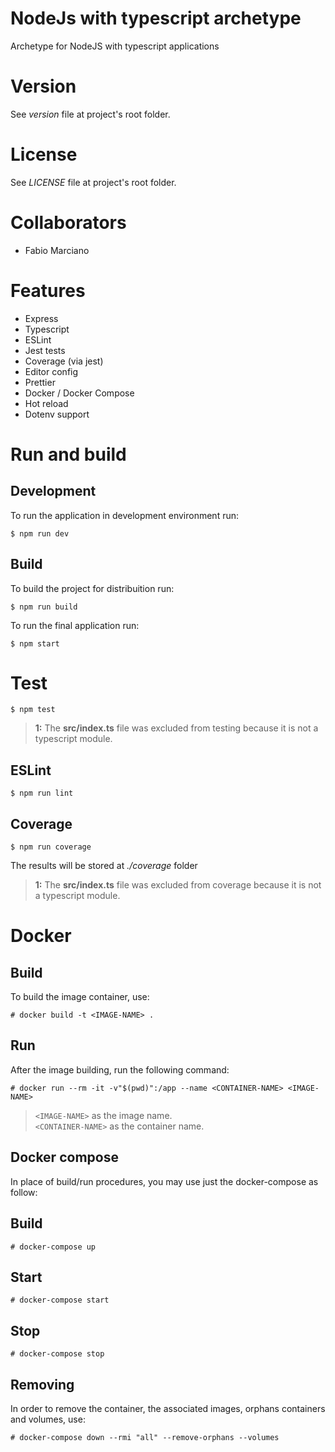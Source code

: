 # NodeJs with typescript archetype

Archetype for NodeJS with typescript applications

# Version

See _version_ file at project's root folder.

# License

See _LICENSE_ file at project's root folder.

# Collaborators

- Fabio Marciano

# Features

- Express
- Typescript
- ESLint
- Jest tests
- Coverage (via jest)
- Editor config
- Prettier
- Docker / Docker Compose
- Hot reload
- Dotenv support

# Run and build

## Development

To run the application in development environment run:

```shell
$ npm run dev
```

## Build

To build the project for distribuition run:

```shell
$ npm run build
```

To run the final application run:

```shell
$ npm start
```

# Test

```shell
$ npm test
```

> **1:** The **src/index.ts** file was excluded from testing because it is not a typescript module.

## ESLint

```shell
$ npm run lint
```

## Coverage

```shell
$ npm run coverage
```

The results will be stored at _./coverage_ folder

> **1:** The **src/index.ts** file was excluded from coverage because it is not a typescript module.

# Docker

## Build

To build the image container, use:

```shell
# docker build -t <IMAGE-NAME> .
```

## Run

After the image building, run the following command:

```shell
# docker run --rm -it -v"$(pwd)":/app --name <CONTAINER-NAME> <IMAGE-NAME>
```

> `<IMAGE-NAME>` as the image name. \
> `<CONTAINER-NAME>` as the container name.

## Docker compose

In place of build/run procedures, you may use just the docker-compose as follow:

## Build

```shell
# docker-compose up
```

## Start

```shell
# docker-compose start
```

## Stop

```shell
# docker-compose stop
```

## Removing

In order to remove the container, the associated images, orphans containers and volumes, use:

```shell
# docker-compose down --rmi "all" --remove-orphans --volumes
```

